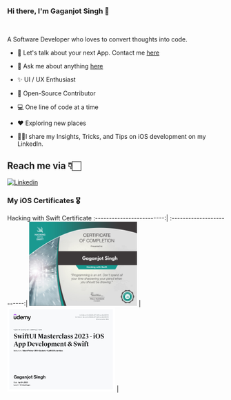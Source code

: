 

### Hi there, I'm Gaganjot Singh 👋
</a>

<br />


A Software Developer who loves to convert thoughts into code.


* 📱  Let's talk about your next App. Contact me [here](https://in.linkedin.com/in/gaganjot-singh-40b40b100)

* 💬 Ask me about anything [here](https://github.com/megaganjotsingh/megaganjotsingh/issues)

* ✨ UI / UX Enthusiast

* 📖 Open-Source Contributor

* 💻 One line of code at a time

* ♥️ Exploring new places

* 💁🏻I share my Insights, Tricks, and Tips on iOS development on my LinkedIn.



## Reach me via 👇🏻

[![Linkedin](https://i.imgur.com/vGjsQPt.png)](https://in.linkedin.com/in/gaganjot-singh-40b40b100)



### My iOS Certificates 🎖

 Hacking with Swift Certificate 
:-------------------------:| :-------------------------:|
<img src="./Certs/gagan-certificate.jpg" width="250" height="195"> | <img src="./Certs/SwiftUI-Certificate.pdf" width="250" height="195"> |

